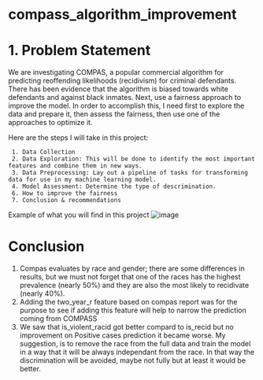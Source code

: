 # compass_algorithm_improvement
# 1. Problem Statement

We are investigating COMPAS, a popular commercial algorithm for predicting reoffending likelihoods (recidivism) for criminal defendants. There has been evidence that the algorithm is biased towards white defendants and against black inmates. Next, use a fairness approach to improve the model.
In order to accomplish this, I need first to explore the data and prepare it, then assess the fairness, then use one of the approaches to optimize it.

Here are the steps I will take in this project: 
    
     1. Data Collection
     2. Data Exploration: This will be done to identify the most important features and combine them in new ways.
     3. Data Preprocessing: Lay out a pipeline of tasks for transforming data for use in my machine learning model.
     4. Model Assessment: Determine the type of descrimination.
     6. How to improve the fairness 
     7. Conclusion & recommendations     
     
Example of what you will find in this project 
![image](https://user-images.githubusercontent.com/98276432/224685403-fcf502bf-6270-44f3-96f7-03cfc02703a1.png)

# Conclusion 
1. Compas evaluates by race and gender; there are some differences in results, but we must not forget that one of the races has the highest prevalence (nearly 50%) and they are also the most likely to recidivate (nearly 40%).
2. Adding the two_year_r feature based on compas report was for the purpose to see if adding this feature will help to narrow the prediction coming from COMPASS 
3. We saw that is_violent_racid got better compard to is_recid but no improvement on Positive cases prediction it became worse. 
My suggestion, is to remove the race from the full data and train the model in a way that it will be always independant from the race. In that way the discrimination will be avoided, maybe not fully but at least it would be better.   
